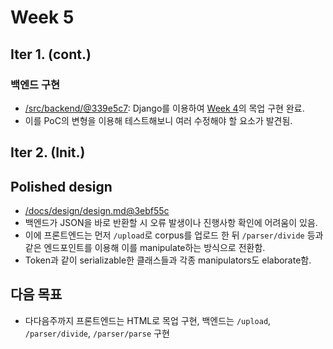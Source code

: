 # Week 5

## Iter 1. (cont.)

### 백엔드 구현
- [/src/backend/@339e5c7](https://github.com/parkchamchi/GlossySnake/tree/339e5c7/src/backend): Django를 이용하여 [Week 4](/docs/weekly/week4.md)의 목업 구현 완료.
- 이를 PoC의 변형을 이용해 테스트해보니 여러 수정해야 할 요소가 발견됨.

## Iter 2. (Init.)

## Polished design
- [/docs/design/design.md@3ebf55c](https://github.com/parkchamchi/GlossySnake/blob/3ebf55c/docs/design/design.md)
- 백엔드가 JSON을 바로 반환할 시 오류 발생이나 진행사항 확인에 어려움이 있음.
- 이에 프론트엔드는 먼저 `/upload`로 corpus를 업로드 한 뒤 `/parser/divide` 등과 같은 엔드포인트를 이용해 이를 manipulate하는 방식으로 전환함.
- Token과 같이 serializable한 클래스들과 각종 manipulators도 elaborate함.

## 다음 목표
- 다다음주까지 프론트엔드는 HTML로 목업 구현, 백엔드는 `/upload`, `/parser/divide`, `/parser/parse` 구현